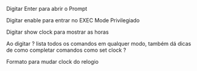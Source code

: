 
Digitar Enter para abrir o Prompt

Digitar enable para entrar no EXEC Mode Privilegiado

Digitar show clock para mostrar as horas

Ao digitar ? lista todos os comandos em qualquer modo, também dá dicas de como completar comandos como set clock ?

Formato para mudar clock do relogio